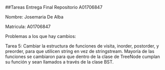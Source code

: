 ##Tareas Entrega Final Repositorio A01706847

Nombre: Josemaria De Alba

Matricula: A01706847

Problemas a los que hay cambios:

Tarea 5: Cambiar la estructura de funciones de visita, inorder, postorder, y preorder, para que utilicen string en vez de stringstream. Mayoría de las funciones se cambiaron para que dentro de la clase de TreeNode cumplan
su función y sean llamados a través de la clase BST.

